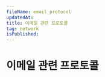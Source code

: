 ```yaml
---
fileName: email_protocol
updatedAt:
title: 이메일 관련 프로토콜
tag: network
isPublished:
---
```


# 이메일 관련 프로토콜
